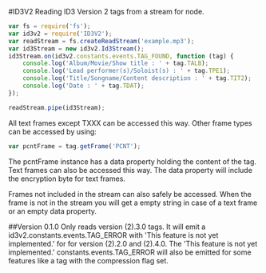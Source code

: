 #ID3V2
Reading ID3 Version 2 tags from a stream for node.
```javascript
var fs = require('fs');
var id3v2 = require('ID3V2');
var readStream = fs.createReadStream('example.mp3');
var id3Stream = new id3v2.Id3Stream();
id3Stream.on(id3v2.constants.events.TAG_FOUND, function (tag) {
    console.log('Album/Movie/Show title : ' + tag.TALB);
    console.log('Lead performer(s)/Soloist(s) : ' + tag.TPE1);
    console.log('Title/Songname/Content description : ' + tag.TIT2);
    console.log('Date : ' + tag.TDAT);
});

readStream.pipe(id3Stream);
```
All text frames except TXXX can be accessed this way. Other frame types can be accessed by using:
```javascript
var pcntFrame = tag.getFrame('PCNT');
```
The pcntFrame instance has a data property holding the content of the tag. Text frames can also be accessed this way. The data property will include the encryption byte for text frames.

Frames not included in the stream can also safely be accessed. When the frame is not in the stream you will get a empty string in case of a text frame or an empty data property.

##Version 0.1.0
Only reads version (2).3.0 tags. It will emit a id3v2.constants.events.TAG_ERROR with 'This feature is not yet implemented.' for for version (2).2.0 and (2).4.0. The 'This feature is not yet implemented.' constants.events.TAG_ERROR will also be emitted for some features like a tag with the compression flag set.